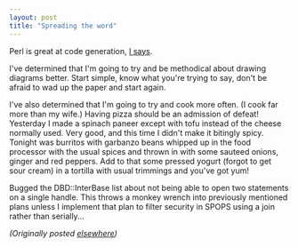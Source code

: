 ```yaml
---
layout: post
title: "Spreading the word"
---
```




<p>Perl is great at code generation, <a href="http://www.theserverside.com/patterns/thread.jsp?thread_id=13243#47142">I says</a>.</p>

<p>I've determined that I'm going to try and be methodical about drawing diagrams better. Start simple, know what you're trying to say, don't be afraid to wad up the paper and start again.</p>

<p>I've also determined that I'm going to try and cook more often. (I cook far more than my wife.) Having pizza should be an admission of defeat! Yesterday I made a spinach paneer except with tofu instead of the cheese normally used. Very good, and this time I didn't make it bitingly spicy. Tonight was burritos with garbanzo beans whipped up in the food processor with the usual spices and thrown in with some sauteed onions, ginger and red peppers. Add to that some pressed yogurt (forgot to get sour cream) in a tortilla with usual trimmings and you've got yum!</p>

<p>Bugged the DBD::InterBase list about not being able to open two statements on a single handle. This throws a monkey wrench into previously mentioned plans unless I implement that plan to filter security in SPOPS  using a join rather than serially...</p>


<p><em>(Originally posted <a href="http://use.perl.org/~lachoy/journal/4552">elsewhere</a>)</em></p>


